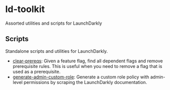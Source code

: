 # ld-toolkit
Assorted utilities and scripts for LaunchDarkly


## Scripts
Standalone scripts and utilities for LaunchDarkly.

- [clear-prereqs](./scripts/clear-prereqs/README.md): Given a feature flag, find all dependent flags and remove prerequisite rules. This is useful when you need to remove a flag that is used as a prerequisite.
- [generate-admin-custom-role](./scripts/generate-admin-custom-role/README.md): Generate a custom role policy with admin-level permissions by scraping the LaunchDarkly documentation.
